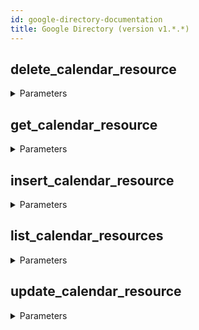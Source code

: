 ```yaml
---
id: google-directory-documentation
title: Google Directory (version v1.*.*)
---
```


## delete_calendar_resource



<details><summary>Parameters</summary>

#### calendarResourceId (required)

The unique ID of the calendar resource to delete.

**Type:** string

#### customer (required)

The unique ID for the customer's Google account. As an account administrator, you can also use the my_customer alias to represent your account's customer ID.

**Type:** string

</details>

## get_calendar_resource



<details><summary>Parameters</summary>

#### calendarResourceId (required)

The unique ID of the calendar resource to retrieve.

**Type:** string

#### customer (required)

The unique ID for the customer's Google account. As an account administrator, you can also use the my_customer alias to represent your account's customer ID.

**Type:** string

</details>

## insert_calendar_resource



<details><summary>Parameters</summary>

#### customer (required)

The unique ID for the customer's Google account. As an account administrator, you can also use the my_customer alias to represent your account's customer ID.

**Type:** string

#### $body

**Type:** object

</details>

## list_calendar_resources



<details><summary>Parameters</summary>

#### customer (required)

The unique ID for the customer's Google account. As an account administrator, you can also use the my_customer alias to represent your account's customer ID.

**Type:** string

#### maxResults

Maximum number of results to return. Acceptable values are 1 to 500, inclusive.

**Type:** integer

#### pageToken

Token to specify the next page in the list.

**Type:** string

</details>

## update_calendar_resource



<details><summary>Parameters</summary>

#### calendarResourceId (required)

The unique ID of the calendar resource to update.

**Type:** string

#### customer (required)

The unique ID for the customer's Google account. As an account administrator, you can also use the my_customer alias to represent your account's customer ID.

**Type:** string

#### $body

**Type:** object

</details>

